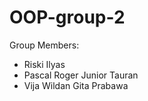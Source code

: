 # OOP-group-2

Group Members:
- Riski Ilyas
- Pascal Roger Junior Tauran
- Vija Wildan Gita Prabawa
